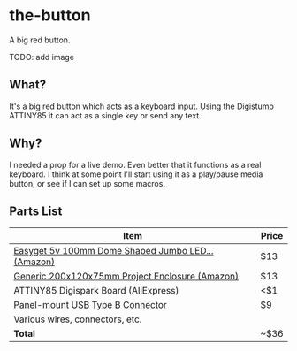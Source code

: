 # the-button
A big red button.

TODO: add image

## What?

It's a big red button which acts as a keyboard input. Using the Digistump ATTINY85
it can act as a single key or send any text.

## Why?

I needed a prop for a live demo. Even better that it functions as a real keyboard.
I think at some point I'll start using it as a play/pause media button, or see if I
can set up some macros.

## Parts List

| Item | Price |
| ---- | ----- |
| [Easyget 5v 100mm Dome Shaped Jumbo LED... (Amazon)][button-amazon] | $13 |
| [Generic 200x120x75mm Project Enclosure (Amazon)][box-amazon] | $13 |
| ATTINY85 Digispark Board (AliExpress) | <$1 |
| [Panel-mount USB Type B Connector][usb-amazon] | $9 |
| Various wires, connectors, etc. |  |
| **Total** | ~$36 |

[button-amazon]: https://www.amazon.com/Easyget-Shaped-Illuminated-Self-resetting-Projects/dp/B00XRC9URW
[box-amazon]: https://www.amazon.com/gp/product/B07D23BF7Y
[usb-amazon]: https://www.amazon.com/gp/product/B07G4XYJ5W